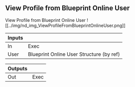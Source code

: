 ## View Profile from Blueprint Online User
View Profile from Blueprint Online User
![[../img/nd_img_ViewProfileFromBlueprintOnlineUser.png]]

|Inputs||
|--|--|
| In | Exec |
| User | Blueprint Online User Structure (by ref) |

|Outputs||
|--|--|
| Out | Exec |

